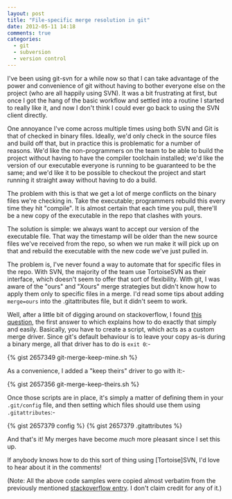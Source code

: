 ```yaml
---
layout: post
title: "File-specific merge resolution in git"
date: 2012-05-11 14:18
comments: true
categories:
  - git
  - subversion
  - version control
---
```


I've been using git-svn for a while now so that I can take advantage of the
power and convenience of git without having to bother everyone else on the
project (who are all happily using SVN). It was a bit frustrating at first, but
once I got the hang of the basic workflow and settled into a routine I started
to really like it, and now I don't think I could ever go back to using the SVN
client directly.

One annoyance I've come across multiple times using both SVN and Git is that of
checked in binary files. Ideally, we'd only check in the source files and build
off that, but in practice this is problematic for a number of reasons. We'd like
the non-programmers on the team to be able to build the project without having
to have the compiler toolchain installed; we'd like the version of our
executable everyone is running to be guaranteed to be the same; and we'd like it
to be possible to checkout the project and start running it straight away
without having to do a build.

The problem with this is that we get a lot of merge conflicts on the binary
files we're checking in. Take the executable; programmers rebuild this every
time they hit "compile". It is almost certain that each time you pull, there'll
be a new copy of the executable in the repo that clashes with yours.

The solution is simple: we always want to accept our version of the executable
file. That way the timestamp will be older than the new source files we've
received from the repo, so when we run make it will pick up on that and rebuild
the executable with the new code we've just pulled in.

The problem is, I've never found a way to automate that for specific files in
the repo. With SVN, the majority of the team use TortoiseSVN as their interface,
which doesn't seem to offer that sort of flexibility. With git, I was aware of
the "ours" and "Xours" merge strategies but didn't know how to apply them only
to specific files in a merge. I'd read some tips about adding
`merge=ours` into the .gitattributes file, but it didn't seem to
work.

Well, after a little bit of digging around on stackoverflow, I found [this
question][1], the first answer to which explains how to do exactly that simply
and easily. Basically, you have to create a script, which acts as a custom merge
driver. Since git's default behaviour is to leave your copy as-is during a
binary merge, all that driver has to do is `exit 0`:-

{% gist 2657349 git-merge-keep-mine.sh %}

As a convenience, I added a "keep theirs" driver to go with it:-

{% gist 2657356 git-merge-keep-theirs.sh %}

Once those scripts are in place, it's simply a matter of defining them in your
`.git/config` file, and then setting which files should use them
using `.gitattributes`:-

{% gist 2657379 config %}
{% gist 2657379 .gitattributes %}

And that's it! My merges have become *much* more pleasant since I set this up.

If anybody knows how to do this sort of thing using [Tortoise]SVN, I'd love to
hear about it in the comments!

(Note: All the above code samples were copied almost verbatim from the
previously mentioned [stackoverflow entry][1]. I don't claim credit for any of
it.)

[1]: http://stackoverflow.com/questions/928646/how-do-i-tell-git-to-always-select-my-local-version-for-conflicted-merges-on-a-s
